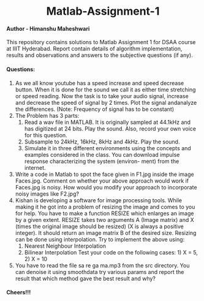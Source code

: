 <h1 align="center"> Matlab-Assignment-1</h1>

#### Author - Himanshu Maheshwari
This repository contains solutions to Matlab Assignment 1 for DSAA course at IIIT Hyderabad. Report contain details of algorithm implementation, results and observations and answers to the subjective questions (if any).

#### Questions:
1) As we all know youtube has a speed increase and speed decrease button. When it is done for the sound we call it as either time stretching or speed reading. Now the task is to take your audio signal, increase and decrease the speed of signal by 2 times. Plot the signal andanalyze the differences. (Note: Frequency of signal has to be constant)
2) The Problem has 3 parts:
 	1) Read a wav file in MATLAB. It is originally sampled at 44.1kHz and has digitized at 24 bits. Play the sound. Also, record your own voice for this question.
	2) Subsample to 24kHz, 16kHz, 8kHz and 4kHz. Play the sound.
	3) Simulate it in three different environments using the concepts and examples considered
in the class. You can download impulse response characterizing the system (environ-
ment) from the internet.
3) Write a code in Matlab to spot the face given in F1.jpg inside the image Faces.jpg. Comment
on whether your above approach would work if Faces.jpg is noisy. How would you modify
your approach to incorporate noisy images like F2.jpg?
4) Kishan is developing a software for image processing tools. While making it he got into
a problem of resizing the image and comes to you for help. You have to make a function
RESIZE which enlarges an image by a given extent. RESIZE takes two arguments A
(Image matrix) and X (times the original image should be resized) (X is always a positive
integer). It should return an image matrix B of the desired size. Resizing can be done using
interpolation. Try to implement the above using:
	1) Nearest Neighbour Interpolation
	2) Bilinear Interpolation
Test your code on the following cases: 1) X = 5, 2) X = 10
5) You have to read the file sa re ga ma.mp3 from the src directory. You can denoise it using
smoothdata try various params and report the result that which method gave the best result
and why?

#### Cheers!!!
